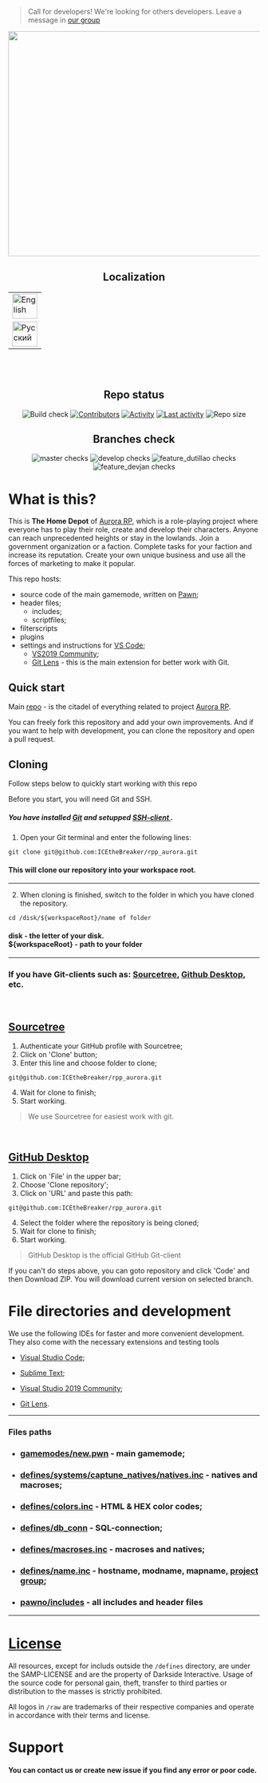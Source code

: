 > Call for developers! We're looking for others developers. Leave a message in <a href="https://vk.com/rpp.aurora">our group</a>

<p align="center">
   <img src="https://igroid.com.ua/uploads/posts/2014-09/pole-chudes.jpg"
        height="451"
        width="1024">
</p>

<h2 align="center">Localization</h2>
<table align="center">
    <tbody>
        <tr>
            <td><a href="https://github.com/ICEtheBreaker/rpp_aurora/blob/master/docs/README_eng.md">  
            <img src="https://cdn.icon-icons.com/icons2/3665/PNG/512/gb_flag_great_britain_england_union_jack_english_icon_228674.png" alt="English"
            height="50"
             width="50"></a></td>
        </tr>
        <tr>
            <td><a href="https://github.com/ICEtheBreaker/rpp_aurora/blob/master/README.md">
            <img src="https://cdn.icon-icons.com/icons2/83/PNG/512/russia_15804.png" alt="Русский"
            height="50"
            width="50"></a></td>
        </tr>
    </tbody>
</table></br></br>

<h2 align='center'>Repo status</h2>
<p align="center">
    	<img src="https://img.shields.io/github/actions/workflow/status/ICEtheBreaker/rpp_aurora/manual.yml?label=GAMEMODE%20BUILD&style=for-the-badge" alt="Build check">
    <a href="https://github.com/ICEtheBreaker/CRMPProject-Main/graphs/contributors" alt="Contributors">
        <img src="https://img.shields.io/github/contributors/ICEtheBreaker/rpp_aurora?style=for-the-badge" alt="Contributors"></a>
    <a href="https://github.com/ICEtheBreaker/CRMPProject-Main/pulse" alt="Activity">
        <img src="https://img.shields.io/github/commit-activity/m/ICEtheBreaker/rpp_aurora?label=COMMIT%20ACTIVITY&style=for-the-badge" alt="Activity" ></a>
    <a href="https://github.com/ICEtheBreaker/CRMPProject-Main/graphs/commit-activity" alt="Last activity">
        <img src="https://img.shields.io/github/last-commit/ICEtheBreaker/rpp_aurora?label=LAST%20ACTIVITY&style=for-the-badge" alt="Last activity" ></a>
	<img src="https://img.shields.io/github/repo-size/ICEtheBreaker/rpp_aurora?style=for-the-badge" alt="Repo size">
<!--- <a href="https://vk.com/rpp.aurora" alt="Follow us">
        <img src="https://img.shields.io/twitter/follow/rpp.aurora?&style=for-the-badge" alt="Check latest news"></a>--->
</p>
<h2 align="center">Branches check</h2>
<p align="center">
    <img src="https://img.shields.io/github/checks-status/ICEtheBreaker/rpp_aurora/master?label=master&style=for-the-badge" alt="master checks">
    <img src="https://img.shields.io/github/checks-status/ICEtheBreaker/rpp_aurora/develop?label=develop&style=for-the-badge" alt="develop checks">
    <img src="https://img.shields.io/github/checks-status/ICEtheBreaker/rpp_aurora/feature_duttilao?label=feature_duttilao&style=for-the-badge" alt="feature_dutillao checks">
    <img src="https://img.shields.io/github/checks-status/ICEtheBreaker/rpp_aurora/feature_devjan?label=feature_devjan&style=for-the-badge" alt="feature_devjan checks">
</p>


# What is this?
This is **The Home Depot** of <a href="https://vk.com/rpp.aurora">Aurora RP</a>, which is a role-playing project where everyone has to play their role, create and develop their characters. Anyone can reach unprecedented heights or stay in the lowlands. Join a government organization or a faction. Complete tasks for your faction and increase its reputation. Create your own unique business and use all the forces of marketing to make it popular.


This repo hosts:
  - source code of the main gamemode, written on <a href="https://ru.wikipedia.org/wiki/Pawn">Pawn</a>;
  - header files;
    - includes;
    - scriptfiles;
  - filterscripts
  - plugins
  - settings and instructions for <a href="https://code.visualstudio.com">VS Code</a>; 
     - <a href="https://learn.microsoft.com/en-us/visualstudio/releases/2019/release-notes">VS2019 Community</a>;
     - <a href="https://gitlens.com">Git Lens</a> - this is the main extension for better work with Git.

## Quick start

Main <a href="https://github.com/ICEtheBreaker/rpp_aurora">repo</a> - is the citadel of everything related to project <a href="https://vk.com/rpp.aurora">Aurora RP</a>. 

You can freely fork this repository and add your own improvements. 
And if you want to help with development, you can clone the repository and open a pull request.
	
## Cloning  
Follow steps below to quickly start working with this repo
</br>

Before you start, you will need Git and SSH.

##### You have installed <a href="https://git-scm.com/downloads">Git</a> and setupped <a href="https://docs.github.com/en/authentication/connecting-to-github-with-ssh">SSH-client </a>.

1. Open your Git terminal and enter the following lines:
```
git clone git@github.com:ICEtheBreaker/rpp_aurora.git
```

<h4>This will clone our repository into your workspace root.</h4>

------------------------------------------------

2. When cloning is finished, switch to the folder in which you have cloned the repository.
```
cd /disk/${workspaceRoot}/name of folder
```
<h4>disk - the letter of your disk.</br>
${workspaceRoot} - path to your folder</h4>

------------------------------------------------

### If you have Git-clients such as: <a href="https://www.sourcetreeapp.com">Sourcetree</a>, <a href="https://desktop.github.com">Github Desktop</a>, etc.
</br>
<h2><a href="//www.sourcetreeapp.com">Sourcetree</a></h2>


1. Authenticate your GitHub profile with Sourcetree;
2. Click on 'Clone' button;
3. Enter this line and choose folder to clone;
```
git@github.com:ICEtheBreaker/rpp_aurora.git
```
4. Wait for clone to finish;
5. Start working.

> We use Sourcetree for easiest work with git.
</br>
<h2><a href="https://dekstop.github.com">GitHub Desktop</a></h2>


1. Click on 'File' in the upper bar;
2. Choose 'Clone repository';
3. Click on 'URL' and paste this path:
```
git@github.com:ICEtheBreaker/rpp_aurora.git
```
4. Select the folder where the repository is being cloned;
5. Wait for clone to finish;
6. Start working.

> GitHub Desktop is the official GitHub Git-client

If you can't do steps above, you can goto repository and click 'Code' and then Download ZIP. You will download current version on selected branch.

# File directories and development
We use the following IDEs for faster and more convenient development. They also come with the necessary extensions and testing tools
- <a href="https://code.visualstudio.com">Visual Studio Code</a>; 
- <a href="https://www.sublimetext.com">Sublime Text</a>;
- <a href="https://learn.microsoft.com/en-us/visualstudio/releases/2019/release-notes">Visual Studio 2019 Community</a>;

- <a href="https://marketplace.visualstudio.com/items?itemName=eamodio.gitlens">Git Lens</a>.
------------------------------------------------
### Files paths

   - <h3><a href="https://github.com/ICEtheBreaker/CRMPProject-Main/tree/develop/gamemodes/new.pwn">gamemodes/new.pwn</a> - main gamemode;</br></h3>
   - <h3><a href="https://github.com/ICEtheBreaker/CRMPProject-Main/tree/develop/defines/systems/capture_natives">defines/systems/captune_natives/natives.inc</a> - natives and macroses;</br></h3>
   - <h3><a href="https://github.com/ICEtheBreaker/CRMPProject-Main/tree/develop/defines/colors.inc">defines/colors.inc</a> - HTML & HEX color codes;</br></h3>
   - <h3><a href="https://github.com/ICEtheBreaker/CRMPProject-Main/tree/develop/defines/db_conn">defines/db_conn</a> - SQL-connection;</br></h3>
   - <h3><a href="https://github.com/ICEtheBreaker/CRMPProject-Main/tree/develop/defines/macroses.inc">defines/macroses.inc</a> - macroses and natives;</br></h3>
   - <h3><a href="https://github.com/ICEtheBreaker/CRMPProject-Main/tree/develop/defines/name.inc">defines/name.inc</a> - hostname, modname, mapname, <a href="https://vk.com/rpp.aurora">project group</a>;</br></h3>
   - <h3><a href="https://github.com/ICEtheBreaker/CRMPProject-Main/tree/develop/pawno/includes">pawno/includes</a> - all includes and header files</br></h3>

------------------------------------------------

# <a href="https://github.com/ICEtheBreaker/rpp_aurora/blob/master/LICENSE.md">License</a>
All resources, except for includs outside the `/defines` directory, are under the SAMP-LICENSE and are the property of Darkside Interactive. Usage of the source code for personal gain, theft, transfer to third parties or distribution to the masses is strictly prohibited.

All logos in `/raw` are trademarks of their respective companies and operate in accordance with their terms and license.

# Support

<h4>You can contact us or create new issue if you find any error or poor code.</h4>
